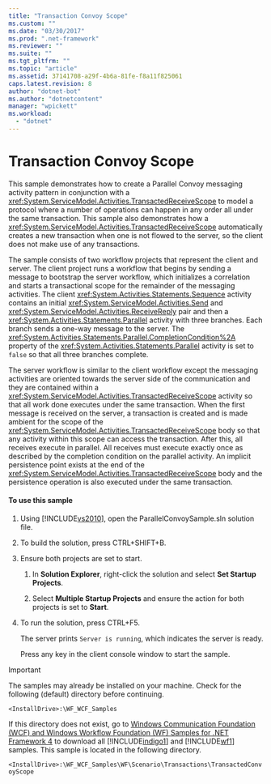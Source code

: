 ```yaml
---
title: "Transaction Convoy Scope"
ms.custom: ""
ms.date: "03/30/2017"
ms.prod: ".net-framework"
ms.reviewer: ""
ms.suite: ""
ms.tgt_pltfrm: ""
ms.topic: "article"
ms.assetid: 37141708-a29f-4b6a-81fe-f8a11f825061
caps.latest.revision: 8
author: "dotnet-bot"
ms.author: "dotnetcontent"
manager: "wpickett"
ms.workload: 
  - "dotnet"
---
```

# Transaction Convoy Scope
This sample demonstrates how to create a Parallel Convoy messaging activity pattern in conjunction with a <xref:System.ServiceModel.Activities.TransactedReceiveScope> to model a protocol where a number of operations can happen in any order all under the same transaction. This sample also demonstrates how a <xref:System.ServiceModel.Activities.TransactedReceiveScope> automatically creates a new transaction when one is not flowed to the server, so the client does not make use of any transactions.  
  
 The sample consists of two workflow projects that represent the client and server. The client project runs a workflow that begins by sending a message to bootstrap the server workflow, which initializes a correlation and starts a transactional scope for the remainder of the messaging activities. The client <xref:System.Activities.Statements.Sequence> activity contains an initial <xref:System.ServiceModel.Activities.Send> and <xref:System.ServiceModel.Activities.ReceiveReply> pair and then a <xref:System.Activities.Statements.Parallel> activity with three branches. Each branch sends a one-way message to the server. The <xref:System.Activities.Statements.Parallel.CompletionCondition%2A> property of the <xref:System.Activities.Statements.Parallel> activity is set to `false` so that all three branches complete.  
  
 The server workflow is similar to the client workflow except the messaging activities are oriented towards the server side of the communication and they are contained within a <xref:System.ServiceModel.Activities.TransactedReceiveScope> activity so that all work done executes under the same transaction. When the first message is received on the server, a transaction is created and is made ambient for the scope of the <xref:System.ServiceModel.Activities.TransactedReceiveScope> body so that any activity within this scope can access the transaction. After this, all receives execute in parallel. All receives must execute exactly once as described by the completion condition on the parallel activity. An implicit persistence point exists at the end of the <xref:System.ServiceModel.Activities.TransactedReceiveScope> body and the persistence operation is also executed under the same transaction.  
  
#### To use this sample  
  
1.  Using [!INCLUDE[vs2010](../../../../includes/vs2010-md.md)], open the ParallelConvoySample.sln solution file.  
  
2.  To build the solution, press CTRL+SHIFT+B.  
  
3.  Ensure both projects are set to start.  
  
    1.  In **Solution Explorer**, right-click the solution and select **Set Startup Projects**.  
  
    2.  Select **Multiple Startup Projects** and ensure the action for both projects is set to **Start**.  
  
4.  To run the solution, press CTRL+F5.  
  
     The server prints `Server is running`, which indicates the server is ready.  
  
     Press any key in the client console window to start the sample.  
  
> [!IMPORTANT]
>  The samples may already be installed on your machine. Check for the following (default) directory before continuing.  
>   
>  `<InstallDrive>:\WF_WCF_Samples`  
>   
>  If this directory does not exist, go to [Windows Communication Foundation (WCF) and Windows Workflow Foundation (WF) Samples for .NET Framework 4](http://go.microsoft.com/fwlink/?LinkId=150780) to download all [!INCLUDE[indigo1](../../../../includes/indigo1-md.md)] and [!INCLUDE[wf1](../../../../includes/wf1-md.md)] samples. This sample is located in the following directory.  
>   
>  `<InstallDrive>:\WF_WCF_Samples\WF\Scenario\Transactions\TransactedConvoyScope`